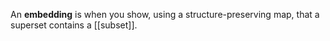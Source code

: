 An **embedding** is when you show, using a structure-preserving map, that a superset contains a [[subset]].